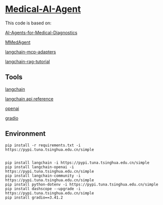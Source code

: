 # [Medical-AI-Agent](https://github.com/YMZ1998/Medical-AI-Agent)

This code is based on:

[AI-Agents-for-Medical-Diagnostics](https://github.com/ahmadvh/AI-Agents-for-Medical-Diagnostics)

[MMedAgent](http://github.com/Wangyixinxin/MMedAgent)

[langchain-mcp-adapters](https://github.com/langchain-ai/langchain-mcp-adapters)

[langchain-rag-tutorial](https://github.com/pixegami/langchain-rag-tutorial)

## Tools

[langchain](https://github.com/langchain-ai/langchain)

[langchain api reference](https://python.langchain.com/api_reference/reference.html)

[openai](https://platform.openai.com/docs/overview)

[gradio](https://github.com/gradio-app/gradio)


## Environment


```
pip install -r requirements.txt -i https://pypi.tuna.tsinghua.edu.cn/simple
```
```

pip install langchain -i https://pypi.tuna.tsinghua.edu.cn/simple
pip install langchain-openai -i https://pypi.tuna.tsinghua.edu.cn/simple
pip install langchain-community -i https://pypi.tuna.tsinghua.edu.cn/simple
pip install python-dotenv -i https://pypi.tuna.tsinghua.edu.cn/simple
pip install dashscope --upgrade -i https://pypi.tuna.tsinghua.edu.cn/simple
pip install gradio==3.41.2
```
